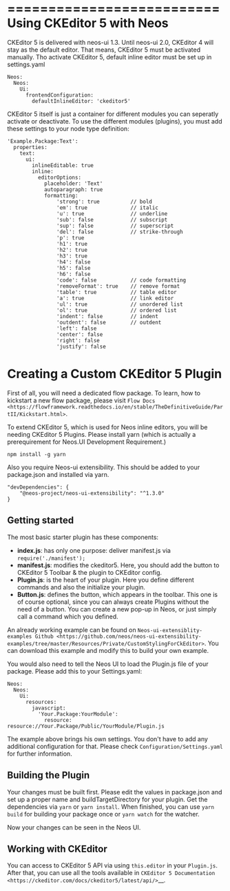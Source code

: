 ==========================
Using CKEditor 5 with Neos
==========================
CKEditor 5 is delivered with neos-ui 1.3. Until neos-ui 2.0,
CKEditor 4 will stay as the default editor. That means, CKEditor 5 must be activated
manually. Tho activate CKEditor 5, default inline editor must be set up
in settings.yaml


    Neos:
      Neos:
        Ui:
          frontendConfiguration:
            defaultInlineEditor: 'ckeditor5'

CKEditor 5 itself is just a container for different modules you can
seperatly activate or deactivate. To use the different modules
(plugins), you must add these settings to your node type definition:


    'Example.Package:Text':
      properties:
        text:
          ui:
            inlineEditable: true
            inline:
              editorOptions:
                placeholder: 'Text'
                autoparagraph: true
                formatting:
                    'strong': true          // bold
                    'em': true              // italic
                    'u': true               // underline
                    'sub': false            // subscript
                    'sup': false            // superscript
                    'del': false            // strike-through
                    'p': true   
                    'h1': true          
                    'h2': true
                    'h3': true
                    'h4': false
                    'h5': false
                    'h6': false
                    'code': false           // code formatting
                    'removeFormat': true    // remove format
                    'table': true           // table editor
                    'a': true               // link editor
                    'ul': true              // unordered list
                    'ol': true              // ordered list
                    'indent': false         // indent
                    'outdent': false        // outdent
                    'left': false           
                    'center': false
                    'right': false
                    'justify': false


Creating a Custom CKEditor 5 Plugin
===================================

First of all, you will need a dedicated flow package. To learn, how to kickstart a new flow package, please
visit `Flow Docs
<https://flowframework.readthedocs.io/en/stable/TheDefinitiveGuide/PartII/Kickstart.html>`.


To extend CKEditor 5, which is used for Neos inline editors, you will be needing CKEditor 5 Plugins.
Please install yarn (which is actually a prerequirement for Neos.UI Development Requirement.)

``npm install -g yarn``


Also you require Neos-ui extensibility. This should be added to your package.json and installed via yarn.




    "devDependencies": {
        "@neos-project/neos-ui-extensibility": "^1.3.0"
    }


Getting started
---------------

The most basic starter plugin has these components:

-  **index.js**: has only one purpose: deliver manifest.js via
   ``require('./manifest');``
-  **manifest.js**: modifies the ckeditor5. Here, you should add the
   button to CKEditor 5 Toolbar & the plugin to CKEditor config.
-  **Plugin.js**: is the heart of your plugin. Here you define different
   commands and also the initialize your plugin.
-  **Button.js**: defines the button, which appears in the toolbar. This one is of course optional,
   since you can always create Plugins without the need of a button.
   You can create a new pop-up in Neos, or just simply call a command which you defined.

An already working example can be found on `Neos-ui-extensiblity-examples Github
<https://github.com/neos/neos-ui-extensibility-examples/tree/master/Resources/Private/CustomStylingForCkEditor>`.
You can download this example and modify this to build your own example.


You would also need to tell the Neos UI to load the Plugin.js file of your package. Please add this to your Settings.yaml:


    Neos:
      Neos:
        Ui:
          resources:
            javascript:
              'Your.Package:YourModule':
                resource: resource://Your.Package/Public/YourModule/Plugin.js

The example above brings his own settings. You don't have to add any
additional configuration for that. Please check
``Configuration/Settings.yaml`` for further information.

Building the Plugin
-------------------

Your changes must be built first. Please edit the values in package.json
and set up a proper name and buildTargetDirectory for your plugin. Get
the dependencies via ``yarn`` or ``yarn install``. When finished, you
can use ``yarn build`` for building your package once or
``yarn watch`` for the watcher.

Now your changes can be seen in the Neos UI.

Working with CKEditor
---------------------
You can access to CKEditor 5 API via using ``this.editor`` in your ``Plugin.js``. After that, you can use all the tools available in
`CKEditor 5 Documentation
<https://ckeditor.com/docs/ckeditor5/latest/api/>`__.
